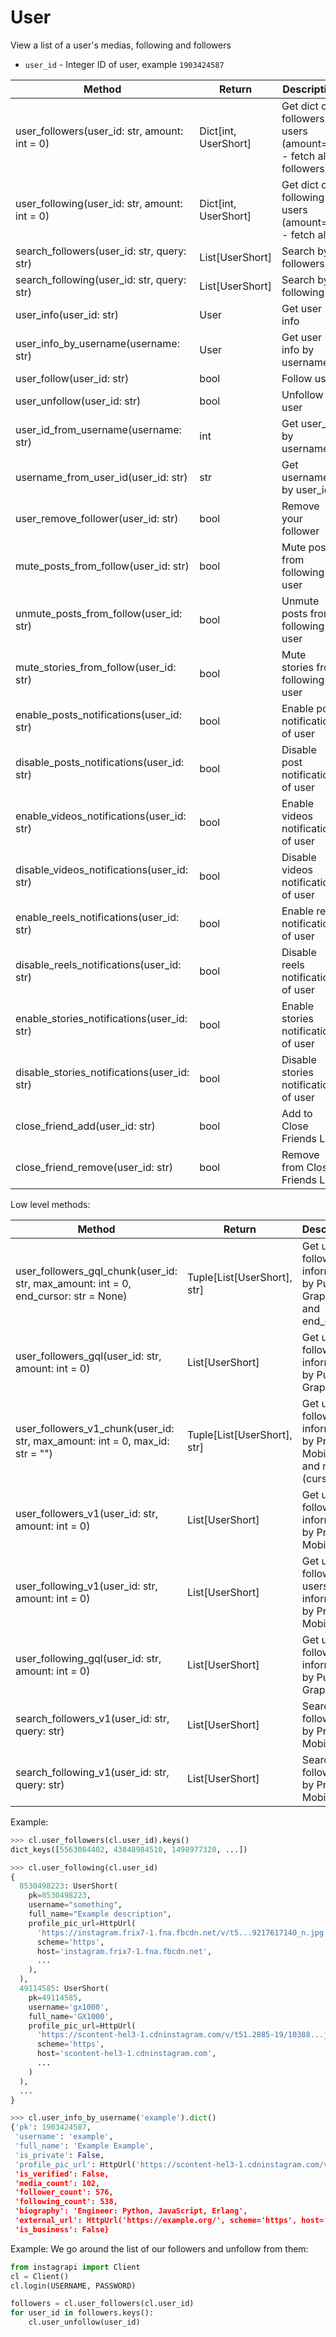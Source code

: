 # User

View a list of a user's medias, following and followers

* `user_id` - Integer ID of user, example `1903424587`

| Method                                        | Return                | Description                                                  |
|-----------------------------------------------|-----------------------|--------------------------------------------------------------|
| user_followers(user_id: str, amount: int = 0) | Dict\[int, UserShort] | Get dict of followers users (amount=0 - fetch all followers) |
| user_following(user_id: str, amount: int = 0) | Dict\[int, UserShort] | Get dict of following users (amount=0 - fetch all)           |
| search_followers(user_id: str, query: str)    | List[UserShort]       | Search by followers                                          |
| search_following(user_id: str, query: str)    | List[UserShort]       | Search by following                                          |
| user_info(user_id: str)                       | User                  | Get user info                                                |
| user_info_by_username(username: str)          | User                  | Get user info by username                                    |
| user_follow(user_id: str)                     | bool                  | Follow user                                                  |
| user_unfollow(user_id: str)                   | bool                  | Unfollow user                                                |
| user_id_from_username(username: str)          | int                   | Get user_id by username                                      |
| username_from_user_id(user_id: str)           | str                   | Get username by user_id                                      |
| user_remove_follower(user_id: str)            | bool                  | Remove your follower                                         |
| mute_posts_from_follow(user_id: str)          | bool                  | Mute posts from following user                               |
| unmute_posts_from_follow(user_id: str)        | bool                  | Unmute posts from following user                             |
| mute_stories_from_follow(user_id: str)        | bool                  | Mute stories from following user                             |
| enable_posts_notifications(user_id: str)      | bool                  | Enable post notifications of user                            |
| disable_posts_notifications(user_id: str)     | bool                  | Disable post notifications of user                           |
| enable_videos_notifications(user_id: str)     | bool                  | Enable videos notifications of user                          |
| disable_videos_notifications(user_id: str)    | bool                  | Disable videos notifications of user                         |
| enable_reels_notifications(user_id: str)      | bool                  | Enable reels notifications of user                           |
| disable_reels_notifications(user_id: str)     | bool                  | Disable reels notifications of user                          |
| enable_stories_notifications(user_id: str)    | bool                  | Enable stories notifications of user                         |
| disable_stories_notifications(user_id: str)   | bool                  | Disable stories notifications of user                        |
| close_friend_add(user_id: str)                | bool                  | Add to Close Friends List                                    |
| close_friend_remove(user_id: str)             | bool                  | Remove from Close Friends List                               |

Low level methods:

| Method                                                                              | Return                      | Description                                                                |
|-------------------------------------------------------------------------------------|-----------------------------|----------------------------------------------------------------------------|
| user_followers_gql_chunk(user_id: str, max_amount: int = 0, end_cursor: str = None) | Tuple[List[UserShort], str] | Get user's followers information by Public Graphql API and end_cursor      |
| user_followers_gql(user_id: str, amount: int = 0)                                   | List[UserShort]             | Get user's followers information by Public Graphql API                     |
| user_followers_v1_chunk(user_id: str, max_amount: int = 0, max_id: str = "")        | Tuple[List[UserShort], str] | Get user's followers information by Private Mobile API and max_id (cursor) |
| user_followers_v1(user_id: str, amount: int = 0)                                    | List[UserShort]             | Get user's followers information by Private Mobile API                     |
| user_following_v1(user_id: str, amount: int = 0)                                    | List[UserShort]             | Get user's following users information by Private Mobile API               |
| user_following_gql(user_id: str, amount: int = 0)                                   | List[UserShort]             | Get user's following information by Public Graphql API                     |
| search_followers_v1(user_id: str, query: str)                                       | List[UserShort]             | Search by followers by Private Mobile API                                  |
| search_following_v1(user_id: str, query: str)                                       | List[UserShort]             | Search by following by Private Mobile API                                  |

Example:

``` python
>>> cl.user_followers(cl.user_id).keys()
dict_keys([5563084402, 43848984510, 1498977320, ...])

>>> cl.user_following(cl.user_id)
{
  8530498223: UserShort(
    pk=8530498223,
    username="something",
    full_name="Example description",
    profile_pic_url=HttpUrl(
      'https://instagram.frix7-1.fna.fbcdn.net/v/t5...9217617140_n.jpg',
      scheme='https',
      host='instagram.frix7-1.fna.fbcdn.net',
      ...
    ),
  ),
  49114585: UserShort(
    pk=49114585,
    username='gx1000',
    full_name='GX1000',
    profile_pic_url=HttpUrl(
      'https://scontent-hel3-1.cdninstagram.com/v/t51.2885-19/10388...jpg',
      scheme='https',
      host='scontent-hel3-1.cdninstagram.com',
      ...
    )
  ),
  ...
}

>>> cl.user_info_by_username('example').dict()
{'pk': 1903424587,
 'username': 'example',
 'full_name': 'Example Example',
 'is_private': False,
 'profile_pic_url': HttpUrl('https://scontent-hel3-1.cdninstagram.com/v/t51.2885-19/s150x150/123884060_803537687159702_2508263208740189974_n.jpg?...', scheme='https', host='scontent-hel3-1.cdninstagram.com', tld='com', host_type='domain', ...'),
 'is_verified': False,
 'media_count': 102,
 'follower_count': 576,
 'following_count': 538,
 'biography': 'Engineer: Python, JavaScript, Erlang',
 'external_url': HttpUrl('https://example.org/', scheme='https', host='example.org', tld='com', host_type='domain', path='/'),
 'is_business': False}

```

Example: We go around the list of our followers and unfollow from them:

``` python
from instagrapi import Client
cl = Client()
cl.login(USERNAME, PASSWORD)

followers = cl.user_followers(cl.user_id)
for user_id in followers.keys():
    cl.user_unfollow(user_id)
```
